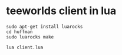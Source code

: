 # teeworlds client in lua

```
sudo apt-get install luarocks
cd huffman
sudo luarocks make
```

```
lua client.lua
```


